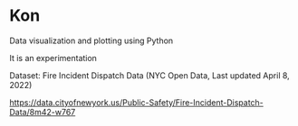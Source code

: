 # Kon
Data visualization and plotting using Python

It is an experimentation

Dataset: Fire Incident Dispatch Data  (NYC Open Data, Last updated April 8, 2022)

https://data.cityofnewyork.us/Public-Safety/Fire-Incident-Dispatch-Data/8m42-w767
